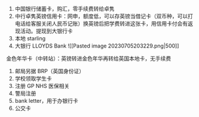1. 中国银行储蓄卡，购汇，零手续费转给卓隽
2. 中行卓隽英镑信用卡：网申，额度低，可以存英镑当借记卡（双币种，可以打电话给客服关闭人民币记账）换英镑后把学费转进这张卡，用信用卡付会有返现活动。提现到大银行卡
3. 本地 starling
4. 大银行 LLOYDS Bank
![[Pasted image 20230705203229.png|500]]


金色年华卡（中转站）：英镑转进金色年华再转给英国本地卡，无手续费

1. 邮局另据 BRP（英国身份证）
2. 学校领取学生卡 
3. 注册 GP  NHS 医保相关
4. 警局注册
5. bank letter，用于办银行卡
6. 公交卡

